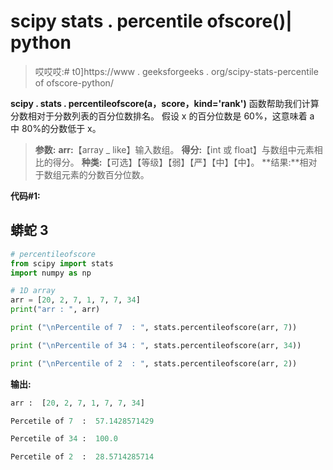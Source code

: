 # scipy stats . percentile ofscore()| python

> 哎哎哎:# t0]https://www . geeksforgeeks . org/scipy-stats-percentile of ofscore-python/

**scipy . stats . percentileofscore(a，score，kind='rank')** 函数帮助我们计算分数相对于分数列表的百分位数排名。
假设 x 的百分位数是 60%，这意味着 a 中 80%的分数低于 x。

> **参数:**
> **arr:**【array _ like】输入数组。
> **得分:**【int 或 float】与数组中元素相比的得分。
> **种类:**【可选】【等级】【弱】【严】【中】【中】。
> **结果:**相对于数组元素的分数百分位数。

**代码#1:**

## 蟒蛇 3

```py
# percentileofscore
from scipy import stats
import numpy as np

# 1D array 
arr = [20, 2, 7, 1, 7, 7, 34]
print("arr : ", arr) 

print ("\nPercentile of 7  : ", stats.percentileofscore(arr, 7))

print ("\nPercentile of 34 : ", stats.percentileofscore(arr, 34))

print ("\nPercentile of 2  : ", stats.percentileofscore(arr, 2))
```

**输出:**

```py
arr :  [20, 2, 7, 1, 7, 7, 34]

Percetile of 7  :  57.1428571429

Percetile of 34 :  100.0

Percetile of 2  :  28.5714285714
```